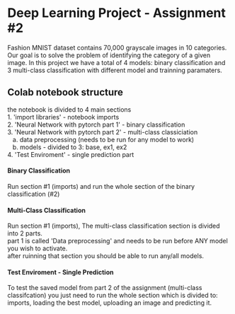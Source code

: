 <h1>Deep Learning Project - Assignment #2</h1>
Fashion MNIST dataset contains 70,000 grayscale images in 10 categories.<br>
Our goal is to solve the problem of identifying the category of a given image. In this project we have a total of 4 models: binary classification and 3 multi-class classification with different model and trainning paramaters.

<h2>Colab notebook structure</h2>
the notebook is divided to 4 main sections<br>
1. 'import libraries' - notebook imports<br>
2. 'Neural Network with pytorch part 1' - binary classification<br>
3. 'Neural Network with pytorch part 2' - multi-class classiciation<br>
    &nbsp&nbsp a. data preprocessing (needs to be run for any model to work)<br>
    &nbsp&nbsp b. models - divided to 3: base, ex1, ex2<br>
4. 'Test Enviroment' - single prediction part

<h4>Binary Classification</h4>
Run section #1 (imports) and run the whole section of the binary classification (#2)<br>

<h4>Multi-Class Classification</h3>
Run section #1 (imports), The multi-class classification section is divided into 2 parts.<br>
part 1 is called 'Data preprocessing' and needs to be run before ANY model you wish to activate.<br>
after ruinning that section you should be able to run any/all models.

<h4>Test Enviroment - Single Prediction</h4>
To test the saved model from part 2 of the assignment (multi-class classifcation) you just need to run the whole section which is divided to: <br>imports, loading the best model, uploading an image and predicting it.
